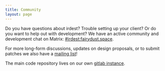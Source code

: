 ```yaml
---
title: Community
layout: page
---
```



Do you have questions about irdest?  Trouble setting up your client?
Or do you want to help out with development?  We have an active
community and development chat on Matrix:  [#irdest:fairydust.space][matrix].

For more long-form discussions, updates on design proposals, or to
submit patches we also have a [mailing list][mail]!

The main code repository lives on our own [gitlab
instance](https://git.irde.st/we/irdest).


[matrix]: https://matrix.to/#/#irdest:fairydust.space?via=ontheblueplanet.com&via=matrix.org&via=fairydust.space
[mail]: https://lists.irde.st/archives/list/community@lists.irde.st/

